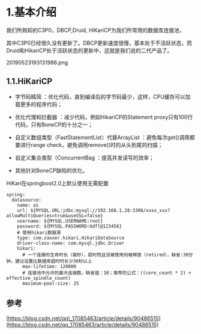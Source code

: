 # 1.基本介绍

我们所熟知的C3P0，DBCP,Druid, HiKariCP为我们所常用的数据库连接池，

其中C3P0已经很久没有更新了。DBCP更新速度很慢，基本处于不活跃状态，而Druid和HikariCP处于活跃状态的更新中，这就是我们说的二代产品了。

20190523193131986.png

## 1.1.HiKariCP

* 字节码精简 ：优化代码，直到编译后的字节码最少，这样，CPU缓存可以加载更多的程序代码；

* 优化代理和拦截器 ：减少代码，例如HikariCP的Statement proxy只有100行代码，只有BoneCP的十分之一；

* 自定义数组类型（FastStatementList）代替ArrayList ：避免每次get\(\)调用都要进行range check，避免调用remove\(\)时的从头到尾的扫描；

* 自定义集合类型（ConcurrentBag ：提高并发读写的效率；

* 其他针对BoneCP缺陷的优化。

HiKari在springboot2.0上默认使用无需配置

```
spring:
  datasource:
    name: ai
    url: ${MYSQL.URL:jdbc:mysql://192.168.1.28:3306/xxxx_xxx?allowMultiQueries=true&useSSL=false}
    username: ${MYSQL.USERNAME:root}
    password: ${MYSQL.PASSWORD:Gdfl@123456}
    # 使用hikari数据源
    type: com.zaxxer.hikari.HikariDataSource
    driver-class-name: com.mysql.jdbc.Driver
    hikari:
      # 一个连接的生命时长（毫秒），超时而且没被使用则被释放（retired），缺省:30分钟，建议设置比数据库超时时长少30秒以上
      max-lifetime: 120000 
      # 连接池中允许的最大连接数。缺省值：10；推荐的公式：((core_count * 2) + effective_spindle_count)
      maximum-pool-size: 25
```

## 参考

[https://blog.csdn.net/qq\_17085463/article/details/90486515](https://blog.csdn.net/qq_17085463/article/details/90486515)

